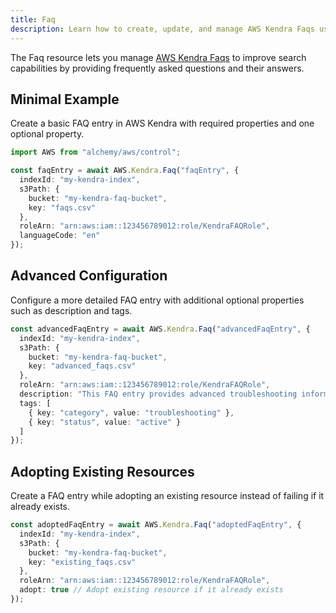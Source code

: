 ```yaml
---
title: Faq
description: Learn how to create, update, and manage AWS Kendra Faqs using Alchemy Cloud Control.
---
```


The Faq resource lets you manage [AWS Kendra Faqs](https://docs.aws.amazon.com/kendra/latest/userguide/) to improve search capabilities by providing frequently asked questions and their answers.

## Minimal Example

Create a basic FAQ entry in AWS Kendra with required properties and one optional property.

```ts
import AWS from "alchemy/aws/control";

const faqEntry = await AWS.Kendra.Faq("faqEntry", {
  indexId: "my-kendra-index",
  s3Path: {
    bucket: "my-kendra-faq-bucket",
    key: "faqs.csv"
  },
  roleArn: "arn:aws:iam::123456789012:role/KendraFAQRole",
  languageCode: "en"
});
```

## Advanced Configuration

Configure a more detailed FAQ entry with additional optional properties such as description and tags.

```ts
const advancedFaqEntry = await AWS.Kendra.Faq("advancedFaqEntry", {
  indexId: "my-kendra-index",
  s3Path: {
    bucket: "my-kendra-faq-bucket",
    key: "advanced_faqs.csv"
  },
  roleArn: "arn:aws:iam::123456789012:role/KendraFAQRole",
  description: "This FAQ entry provides advanced troubleshooting information.",
  tags: [
    { key: "category", value: "troubleshooting" },
    { key: "status", value: "active" }
  ]
});
```

## Adopting Existing Resources

Create a FAQ entry while adopting an existing resource instead of failing if it already exists.

```ts
const adoptedFaqEntry = await AWS.Kendra.Faq("adoptedFaqEntry", {
  indexId: "my-kendra-index",
  s3Path: {
    bucket: "my-kendra-faq-bucket",
    key: "existing_faqs.csv"
  },
  roleArn: "arn:aws:iam::123456789012:role/KendraFAQRole",
  adopt: true // Adopt existing resource if it already exists
});
```